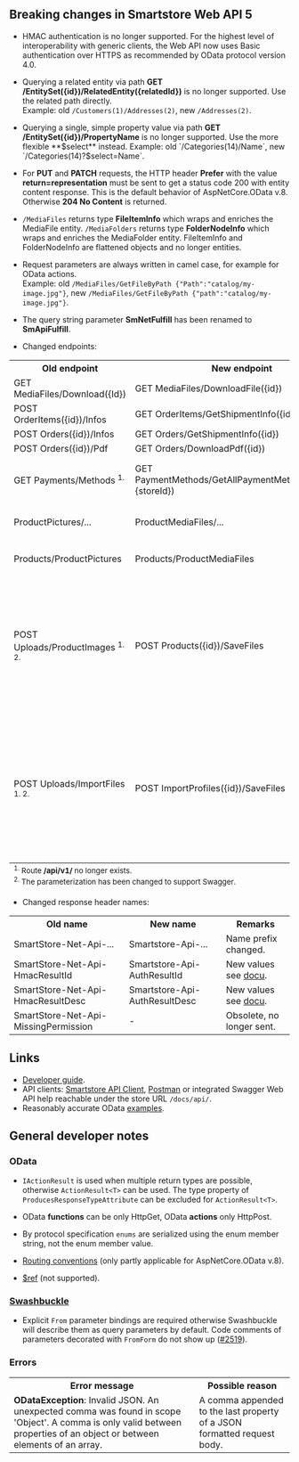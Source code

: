 ﻿## Breaking changes in Smartstore Web API 5

- HMAC authentication is no longer supported. For the highest level of interoperability with generic clients, the Web API now uses Basic authentication over HTTPS 
as recommended by OData protocol version 4.0.

- Querying a related entity via path **GET /EntitySet(&lcub;id&rcub;)/RelatedEntity(&lcub;relatedId&rcub;)** is no longer supported. Use the related path directly.  
 Example: old `/Customers(1)/Addresses(2)`, new `/Addresses(2)`.

- Querying a single, simple property value via path **GET /EntitySet(&lcub;id&rcub;)/PropertyName** is no longer supported. Use the more flexible **$select** instead.  
Example: old `/Categories(14)/Name`, new `/Categories(14)?$select=Name`.

- For **PUT** and **PATCH** requests, the HTTP header **Prefer** with the value **return=representation** must be sent to get a 
status code 200 with entity content response. This is the default behavior of AspNetCore.OData v.8. Otherwise **204 No Content** is returned.

- `/MediaFiles` returns type **FileItemInfo** which wraps and enriches the MediaFile entity. 
`/MediaFolders` returns type **FolderNodeInfo** which wraps and enriches the MediaFolder entity.
FileItemInfo and FolderNodeInfo are flattened objects and no longer entities.

- Request parameters are always written in camel case, for example for OData actions.    
Example: old `/MediaFiles/GetFileByPath {"Path":"catalog/my-image.jpg"}`, new `/MediaFiles/GetFileByPath {"path":"catalog/my-image.jpg"}`.

- The query string parameter **SmNetFulfill** has been renamed to **SmApiFulfill**.

- Changed endpoints:
<table>
<tbody>
    <tr>
        <th>Old endpoint</th>
        <th>New endpoint</th>
        <th>Remarks</th>
    </tr>
    <tr>
        <td>GET MediaFiles/Download({Id})</td>
        <td>GET MediaFiles/DownloadFile({id})</td>
        <td></td>
    </tr>
    <tr>
        <td>POST OrderItems({id})/Infos</td>
        <td>GET OrderItems/GetShipmentInfo({id})</td>
        <td></td>
    </tr>
    <tr>
        <td>POST Orders({id})/Infos</td>
        <td>GET Orders/GetShipmentInfo({id})</td>
        <td></td>
    </tr>
    <tr>
        <td>POST Orders({id})/Pdf</td>
        <td>GET Orders/DownloadPdf({id})</td>
        <td></td>
    </tr>
    <tr>
        <td>GET Payments/Methods <sup>1.</sup></td>
        <td>GET PaymentMethods/GetAllPaymentMethods({active},{storeId})</td>
        <td>New method. Now returns a list of payment method system names.</td>
    </tr>
    <tr>
        <td>ProductPictures/...</td>
        <td>ProductMediaFiles/...</td>
        <td>The controller name has changed.</td>
    </tr>
    <tr>
        <td>Products/ProductPictures</td>
        <td>Products/ProductMediaFiles</td>
        <td>The navigation property name has changed.</td>
    </tr>
    <tr>
        <td>POST Uploads/ProductImages <sup>1. 2.</sup></td>
        <td>POST Products({id})/SaveFiles</td>
        <td>
            New method. Now returns list of <b>ProductMediaFile</b>.
            SKU, GTIN or MPN to identify the product can optionally be sent via query string.
            ContentDisposition parameter <b>pictureId</b> renamed to <b>fileId</b>.
        </td>
    </tr>
    <tr>
        <td>POST Uploads/ImportFiles <sup>1. 2.</sup></td>
        <td>POST ImportProfiles({id})/SaveFiles</td>
        <td>
            New method. Now returns <b>ImportProfile</b> specified by ID parameter.
            Name to identify the import profile can optionally be sent via query string.
            Form data value <b>deleteExisting</b> renamed to <b>clearDirectory</b>.
        </td>
    </tr>
</tbody>
<tfoot>
    <tr>
        <td colspan="3">
            <small>
                <sup>1.</sup> Route <strong>/api/v1/</strong> no longer exists.
                <br />
                <sup>2.</sup> The parameterization has been changed to support Swagger.
            </small>
        </td>
    </tr>
</tfoot>
</table>

- Changed response header names:
<table>
    <tr>
        <th>Old name</th>
        <th>New name</th>
        <th>Remarks</th>
    </tr>
    <tr>
        <td>SmartStore-Net-Api-...</td>
        <td>Smartstore-Api-...</td>
        <td>Name prefix changed.</td>
    </tr>
    <tr>
        <td>SmartStore-Net-Api-HmacResultId</td>
        <td>Smartstore-Api-AuthResultId</td>
        <td>New values see <a href="https://smartstore.atlassian.net/wiki/spaces/SMNET50/pages/1956121714/Web+API">docu</a>.</td>
    </tr>
    <tr>
        <td>SmartStore-Net-Api-HmacResultDesc</td>
        <td>Smartstore-Api-AuthResultDesc</td>
        <td>New values see <a href="https://smartstore.atlassian.net/wiki/spaces/SMNET50/pages/1956121714/Web+API">docu</a>.</td>
    </tr>
    <tr>
        <td>SmartStore-Net-Api-MissingPermission</td>
        <td>-</td>
        <td>Obsolete, no longer sent.</td>
    </tr>
</table>


## Links
- <a href="https://smartstore.gitbook.io/developer-guide/framework/web-api">Developer guide</a>.
- API clients: <a href="https://github.com/smartstore/Smartstore/tree/main/tools/Smartstore.WebApi.Client">Smartstore API Client</a>,
<a href="https://www.postman.com/">Postman</a> or integrated Swagger Web API help reachable under the store URL `/docs/api/`.
- Reasonably accurate OData <a href="https://github.com/dotnet/aspnet-api-versioning/tree/93bd8dc7582ec14c8ec97997c01cfe297b085e17/examples/AspNetCore/OData">examples</a>.

## General developer notes
### OData
- `IActionResult` is used when multiple return types are possible, otherwise `ActionResult<T>` can be used. 
The type property of `ProducesResponseTypeAttribute` can be excluded for `ActionResult<T>`.

- OData **functions** can be only HttpGet, OData **actions** only HttpPost.

- By protocol specification `enums` are serialized using the enum member string, not the enum member value.

- <a href="https://learn.microsoft.com/en-us/odata/webapi/built-in-routing-conventions">Routing conventions</a> (only partly applicable for AspNetCore.OData v.8).
- <a href="https://learn.microsoft.com/en-us/aspnet/web-api/overview/odata-support-in-aspnet-web-api/odata-v4/entity-relations-in-odata-v4#creating-a-relationship-between-entities">$ref</a> (not supported).

### <a href="https://github.com/domaindrivendev/Swashbuckle.AspNetCore">Swashbuckle</a>
- Explicit `From` parameter bindings are required otherwise Swashbuckle will describe them as query parameters by default.
Code comments of parameters decorated with `FromForm` do not show up (<a href="https://github.com/domaindrivendev/Swashbuckle.AspNetCore/issues/2519">#2519</a>).

### Errors
<table>
    <tr>
        <th>Error message</th>
        <th>Possible reason</th>
    </tr>
    <tr>
        <td><strong>ODataException</strong>: Invalid JSON. An unexpected comma was found in scope 'Object'. A comma is only valid between properties of an object or between elements of an array.</td>
        <td>A comma appended to the last property of a JSON formatted request body.</td>
    </tr>
</table>
